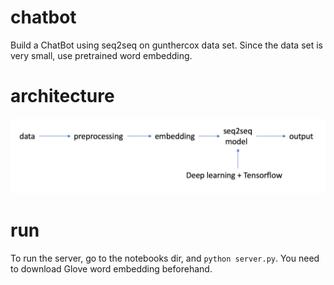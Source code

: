 # chatbot
Build a ChatBot using seq2seq on gunthercox data set. Since the data set is very small, use pretrained word embedding. 

# architecture
![architecture](images/architecture.png)

# run
To run the server, go to the notebooks dir, and `python server.py`. You need to download Glove word embedding beforehand.
